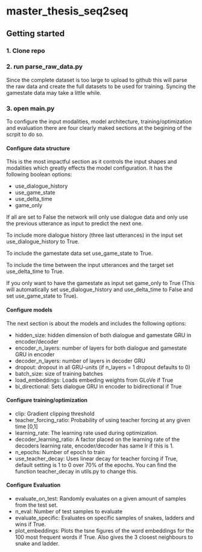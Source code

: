 # master_thesis_seq2seq

## Getting started

### 1. Clone repo

### 2. run parse_raw_data.py

Since the complete dataset is too large to upload to github this will parse		
the raw data and create the full datasets to be used for training. Syncing the gamestate data may take a little while. 

### 3. open main.py


To configure the input modalities, model architecture, training/optimization and evaluation there are four clearly maked sections at the begining of the scrpit to do so.

#### Configure data structure
This is the most impactful section as it controls the input shapes and modalities which greatly effects the model configuration. It has the following boolean options:

- use_dialogue_history
- use_game_state 
- use_delta_time 
- game_only 

If all are set to False the network will only use dialogue data and only use the previous utterance as input to predict the next one.

To include more dialogue history (three last utterances) in the input set use_dialogue_history to True.

To include the gamestate data set use_game_state to True. 

To include the time between the input utterances and the target set use_delta_time to True. 

If you only want to have the gamestate as input set game_only to True (This will automatically set use_dialogue_history and use_delta_time to False and set use_game_state to True).


#### Configure models
The next section is about the models and includes the following options:

- hidden_size: hidden dimension of both dialogue and gamestate GRU in encoder/decoder
- encoder_n_layers: number of layers for both dialogue and gamestate GRU in encoder 
- decoder_n_layers:  number of layers in decoder GRU
- dropout: dropout in all GRU-units (if n_layers = 1 dropout defaults to 0)
- batch_size: size of training batches
- load_embeddings: Loads embeding weights from GLoVe if True    
- bi_directional: Sets dialogue GRU in encoder to bidirectional if True  

#### Configure training/optimization
- clip: Gradient clipping threshold
- teacher_forcing_ratio: Probability of using teacher forcing at any given time [0,1]
- learning_rate: The learning rate used during optimization.
- decoder_learning_ratio: A factor placed on the learning rate of the decoders learning rate, encoder/decoder has same lr if this is 1. 
- n_epochs: Number of epoch to train
- use_teacher_decay: Uses linear decay for teacher forcing if True, default setting is 1 to 0 over 70% of the epochs. You can find the function teacher_decay in utils.py to change this. 

#### Configure Evaluation
- evaluate_on_test: Randomly evaluates on a given amount of samples from the test set. 
- n_eval: Number of test samples to evaluate
- evaluate_specific: Evaluates on specific samples of snakes, ladders and wins if True.
- plot_embeddings: Plots the tsne figures of the word embeddings for the 100 most frequent words if True. Also gives the 3 closest neighbours to snake and ladder.
